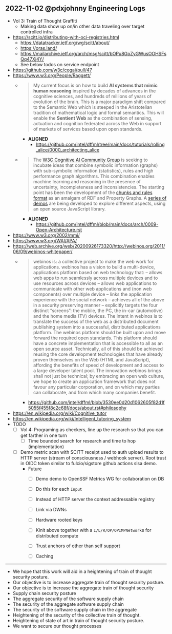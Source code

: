 ## 2022-11-02 @pdxjohnny Engineering Logs

- Vol 3: Train of Thought Graffiti
  - Making data show up on/in other data traveling over target controlled infra
- https://scitt.io/distributing-with-oci-registries.html
  - https://datatracker.ietf.org/wg/scitt/about/
  - https://oras.land/
  - https://mailarchive.ietf.org/arch/msg/scitt/bOPu8GoZyGWusOOHSFsQq47Xj4Y/
  - See below todos on service endpoint
- https://github.com/w3c/cogai/pull/47
- https://www.w3.org/People/Raggett/
  - > My current focus is on how to build **AI systems that mimic human reasoning** inspired by decades of advances in the cognitive sciences, and hundreds of millions of years of evolution of the brain. This is a major paradigm shift compared to the Semantic Web which is steeped in the Aristotelian tradition of mathematical logic and formal semantics. This will enable the **Sentient Web** as the combination of sensing, actuation and cognition federated across the Web in support of markets of services based upon open standards.
    - **ALIGNED**
      - https://github.com/intel/dffml/tree/main/docs/tutorials/rolling_alice/0000_architecting_alice
  - > The [W3C Cognitive AI Community Group](https://www.w3.org/community/cogai/) is seeking to incubate ideas that combine symbolic information (graphs) with sub-symbolic information (statistics), rules and high performance graph algorithms. This combination enables machine learning and reasoning in the presence of uncertainty, incompleteness and inconsistencies. The starting point has been the development of the [chunks and rules format](https://github.com/w3c/cogai/blob/master/chunks-and-rules.md) as an amalgam of RDF and Property Graphs. A [series of demos](https://github.com/w3c/cogai/blob/master/demos/README.md) are being developed to explore different aspects, using an open source JavaScript library.
    - **ALIGNED**
      - https://github.com/intel/dffml/blob/main/docs/arch/0009-Open-Architecture.rst
- https://www.w3.org/2002/mmi/
- https://www.w3.org/WAI/APA/
- https://web.archive.org/web/20200926173320/http://webinos.org/2011/06/09/webinos-whitepaper/
  - > webinos is: a collective project to make the web work for applications. webinos has a vision to build a multi-device, applications platform based on web technology that: – allows web apps to run seamlessly across multiple devices and to use resources across devices – allows web applications to communicate with other web applications and (non web components) over multiple device – links the application experience with the social network – achieves all of the above in a security preserving manner – explicitly targets the four distinct “screens”: the mobile, the PC, the in-car (automotive) and the home media (TV) devices. The intent in webinos is to translate the success of the web as a distributed document publishing system into a successful, distributed applications platform. The webinos platform should be built upon and move forward the required open standards. This platform should have a concrete implementation that is accessible to all as an open source asset. Technically, all of this should be achieved reusing the core development technologies that have already proven themselves on the Web (HTML and JavaScript), affording the benefits of speed of development and access to a large developer talent pool. The innovation webinos brings shall not just be technical; by embracing an open web culture, we hope to create an application framework that does not favour any particular corporation, and on which may parties can collaborate, and from which many companies benefit.
    - https://github.com/intel/dffml/blob/3530ee0d20d1062605f82d1f5055f455f8c2c68f/docs/about.rst#philosophy
- https://en.wikipedia.org/wiki/Cognitive_tutor
- https://en.wikipedia.org/wiki/Intelligent_tutoring_system
- TODO
  - [ ] Vol 4: Programing as checkers, line up the research so that you can get farther in one turn
    - [ ] Time bounded search for research and time to hop (implementation)
  - [ ] Demo metric scan with SCITT receipt used to auth upload results to HTTP server (stream of consciousness / webhook server). Root trust in OIDC token similar to fulcio/sigstore github actions slsa demo.
    - Future
      - [ ] Demo demo to OpenSSF Metrics WG for collaboration on DB
      - [ ] Do this for each `Input`
      - [ ] Instead of HTTP server the context addressable registry
      - [ ] Link via DWNs
      - [ ] Hardware rooted keys
      - [ ] Kinit above together with a `I/L/R/OP/OPIMPNetwork`s for distributed compute
      - [ ] Trust anchors of other than self support
      - [ ] Caching


---

- We hope that this work will aid in a heightening of train of thought security posture.
- Our objective is to increase aggregate train of thought security posture.
- Our objective is to increase the aggregate train of thought security
- Supply chain security posture
- The aggregate security of the software supply chain
- The security of the aggregate software supply chain
- The security of the software supply chain in the aggregate
- Heightening of the security of the collective train of thought.
- Heightening of state of art in train of thought security posture.
- We want to secure our thought processes